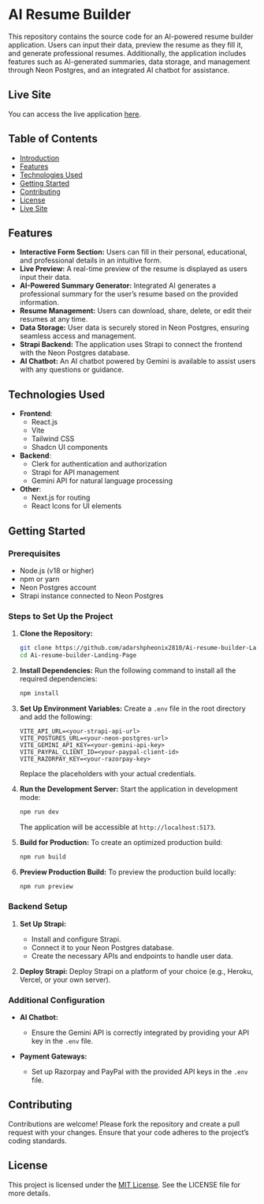 # AI Resume Builder

This repository contains the source code for an AI-powered resume builder application. Users can input their data, preview the resume as they fill it, and generate professional resumes. Additionally, the application includes features such as AI-generated summaries, data storage, and management through Neon Postgres, and an integrated AI chatbot for assistance.



## Live Site
You can access the live application [here](https://asha-ai-resumebuilder.netlify.app/).

## Table of Contents
- [Introduction](#introduction)
- [Features](#features)
- [Technologies Used](#technologies-used)
- [Getting Started](#getting-started)
- [Contributing](#contributing)
- [License](#license)
- [Live Site](#live-site)

## Features
- **Interactive Form Section:** Users can fill in their personal, educational, and professional details in an intuitive form.
- **Live Preview:** A real-time preview of the resume is displayed as users input their data.
- **AI-Powered Summary Generator:** Integrated AI generates a professional summary for the user’s resume based on the provided information.
- **Resume Management:** Users can download, share, delete, or edit their resumes at any time.
- **Data Storage:** User data is securely stored in Neon Postgres, ensuring seamless access and management.
- **Strapi Backend:** The application uses Strapi to connect the frontend with the Neon Postgres database.
- **AI Chatbot:** An AI chatbot powered by Gemini is available to assist users with any questions or guidance.

## Technologies Used

- **Frontend**: 
  - React.js
  - Vite
  - Tailwind CSS
  - Shadcn UI components
- **Backend**:
  - Clerk for authentication and authorization
  - Strapi for API management
  - Gemini API for natural language processing
- **Other**:
  - Next.js for routing
  - React Icons for UI elements

## Getting Started

### Prerequisites
- Node.js (v18 or higher)
- npm or yarn
- Neon Postgres account
- Strapi instance connected to Neon Postgres

### Steps to Set Up the Project

1. **Clone the Repository:**
   ```bash
   git clone https://github.com/adarshpheonix2810/Ai-resume-builder-Landing-Page.git
   cd Ai-resume-builder-Landing-Page
   ```

2. **Install Dependencies:**
   Run the following command to install all the required dependencies:
   ```bash
   npm install
   ```

3. **Set Up Environment Variables:**
   Create a `.env` file in the root directory and add the following:
   ```env
   VITE_API_URL=<your-strapi-api-url>
   VITE_POSTGRES_URL=<your-neon-postgres-url>
   VITE_GEMINI_API_KEY=<your-gemini-api-key>
   VITE_PAYPAL_CLIENT_ID=<your-paypal-client-id>
   VITE_RAZORPAY_KEY=<your-razorpay-key>
   ```
   Replace the placeholders with your actual credentials.

4. **Run the Development Server:**
   Start the application in development mode:
   ```bash
   npm run dev
   ```
   The application will be accessible at `http://localhost:5173`.

5. **Build for Production:**
   To create an optimized production build:
   ```bash
   npm run build
   ```

6. **Preview Production Build:**
   To preview the production build locally:
   ```bash
   npm run preview
   ```

### Backend Setup

1. **Set Up Strapi:**
   - Install and configure Strapi.
   - Connect it to your Neon Postgres database.
   - Create the necessary APIs and endpoints to handle user data.

2. **Deploy Strapi:**
   Deploy Strapi on a platform of your choice (e.g., Heroku, Vercel, or your own server).

### Additional Configuration

- **AI Chatbot:**
  - Ensure the Gemini API is correctly integrated by providing your API key in the `.env` file.

- **Payment Gateways:**
  - Set up Razorpay and PayPal with the provided API keys in the `.env` file.

## Contributing
Contributions are welcome! Please fork the repository and create a pull request with your changes. Ensure that your code adheres to the project’s coding standards.

## License
This project is licensed under the [MIT License](LICENSE). See the LICENSE file for more details.



